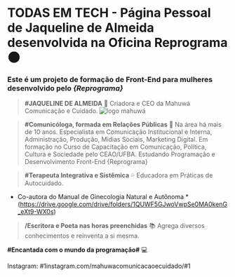 # TODAS EM TECH - Página Pessoal de Jaqueline de Almeida  desenvolvida  na Oficina Reprograma :new_moon:
### Este é um projeto de formação de Front-End para mulheres desenvolvido pelo *{Reprograma}*

> **#JAQUELINE DE ALMEIDA** :crescent_moon: 
> Criadora e CEO da Mahuwá Comunicação e Cuidado. 
![logo mahuwá](https://mahuwacomcuidado.files.wordpress.com/2015/02/mahuwc3a1.jpg?w=1086&h=1098)

> **#Comunicóloga, formada em Relações Públicas** :stars: 
> Na área há mais de 10 anos. Especialista em Comunicação Institucional e Interna, Administração, Produção, Midias Sociais, Marketing Digital.
> Em formação no Curso de Capacitação em Comunicação, Política, Cultura e Sociedade pelo CEAO/UFBA.
> Estudando Programação e Desenvolvimento Front-End {Reprograma}


> **#Terapeuta Integrativa e Sistêmica** :sweat_drops: 
Educadora em Práticas de Autocuidado.
* Co-autora do Manual de Ginecologia Natural e Autônoma * (https://drive.google.com/drive/folders/1QUWF5GJwoVwpSe0MA0kenG_eXt9-WX0s)

>**/Escritora e Poeta nas horas preenchidas** :books: 
Agrega diversos conhecimentos e reinventa a si mesma.

**#Encantada com o mundo da programação#** :computer: 

Instagram: #1instagram.com/mahuwacomunicacaoecuidado/#1